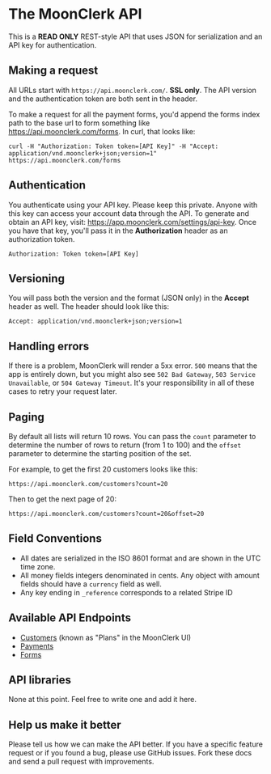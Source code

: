 # The MoonClerk API

This is a **READ ONLY** REST-style API that uses JSON for serialization and an API key for authentication.


## Making a request

All URLs start with `https://api.moonclerk.com/`. **SSL only**. The API version and the authentication token are both sent in the header.

To make a request for all the payment forms, you'd append the forms index path to the base url to form something like https://api.moonclerk.com/forms. In curl, that looks like:

```shell
curl -H "Authorization: Token token=[API Key]" -H "Accept: application/vnd.moonclerk+json;version=1" https://api.moonclerk.com/forms
```


## Authentication

You authenticate using your API key. Please keep this private. Anyone with this key can access your account data through the API. To generate and obtain an API key, visit: https://app.moonclerk.com/settings/api-key. Once you have that key, you'll pass it in the **Authorization** header as an authorization token.

`Authorization: Token token=[API Key]`


## Versioning

You will pass both the version and the format (JSON only) in the **Accept** header as well. The header should look like this:

`Accept: application/vnd.moonclerk+json;version=1`

## Handling errors

If there is a problem, MoonClerk will render a 5xx error. `500` means that the app is entirely down, but you might also see `502 Bad Gateway`, `503 Service Unavailable`, or `504 Gateway Timeout`. It's your responsibility in all of these cases to retry your request later.

## Paging

By default all lists will return 10 rows. You can pass the `count` parameter to determine the number of rows to return (from 1 to 100) and the `offset` parameter to determine the starting position of the set.

For example, to get the first 20 customers looks like this:

    https://api.moonclerk.com/customers?count=20

Then to get the next page of 20:

    https://api.moonclerk.com/customers?count=20&offset=20

## Field Conventions

* All dates are serialized in the ISO 8601 format and are shown in the UTC time zone.
* All money fields integers denominated in cents. Any object with amount fields should have a `currency` field as well.
* Any key ending in `_reference` corresponds to a related Stripe ID


## Available API Endpoints

* [Customers](https://github.com/moonclerk/developer/blob/master/api/v1/customers.md) (known as "Plans" in the MoonClerk UI)
* [Payments](https://github.com/moonclerk/developer/blob/master/api/v1/payments.md)
* [Forms](https://github.com/moonclerk/developer/blob/master/api/v1/forms.md)

## API libraries

None at this point. Feel free to write one and add it here.


## Help us make it better


Please tell us how we can make the API better. If you have a specific feature request or if you found a bug, please use GitHub issues. Fork these docs and send a pull request with improvements.
